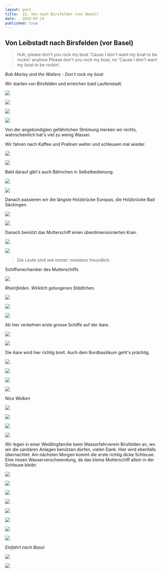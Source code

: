 ```yaml
---
layout: post
title:  21. Von nach Birsfelden (vor Basel)
date:   2022-07-14
published: true
---
```


##  Von Leibstadt nach Birsfelden (vor Basel) ##

> Huh, please don't you rock my boat
'Cause I don't want my boat to be rockin' anyhow
Please don't you rock my boat, no
'Cause I don't want my boat to be rockin'.

*Bob Marley and the Wailers - Don't rock my boat*

Wir starten von Birsfelden und erreichen bald Laufenstadt.

![](/img/20220715_ms_res_birsfelden_0.jpg)

![](/img/20220715_ms_res_birsfelden_1.jpg)

![](/img/20220715_ms_res_birsfelden_2.jpg)

![](/img/20220715_ms_res_birsfelden_3.jpg)

Von der angekündigten gefährlichen Strömung merken wir nichts, wahrscheinlich hat's viel zu wenig Wasser.

Wir fahren nach Kaffee und Pralinen weiter und schleusen mal wieder.

![](/img/20220715_ms_res_birsfelden_4.jpg)

![](/img/20220715_ms_res_birsfelden_5.jpg)

Bald darauf gibt's auch Bähnchen in Selbstbedienung:

![](/img/20220715_ms_res_birsfelden_6.jpg)

![](/img/20220715_ms_res_birsfelden_7.jpg)

Danach passieren wir die längste Holzbrücke Europas, die Holzbrücke Bad Säckingen.

![](/img/20220715_ms_res_birsfelden_8.jpg)

![](/img/20220715_ms_res_birsfelden_9.jpg)

Danach benützt das Mutterschiff einen überdimensionierten Kran.

![](/img/20220715_ms_res_birsfelden_10.jpg)

![](/img/20220715_ms_res_birsfelden_11.jpg)

> Die Leute sind wie immer: meistens freundlich.

Schiffsmechaniker des Mutterschiffs


![](/img/20220715_ms_res_birsfelden_14.jpg)

*Rheinfelden. Wirklich gelungenes Städtchen.*

![](/img/20220715_ms_res_birsfelden_13.jpg)

![](/img/20220715_ms_res_birsfelden_12.jpg)

![](/img/20220715_ms_res_birsfelden_15.jpg)

Ab hier verkehren erste grosse Schiffe auf der Aare.

![](/img/20220715_ms_res_birsfelden_16.jpg)

![](/img/20220715_ms_res_birsfelden_17.jpg)

Die Aare wird hier richtig breit. Auch dem Bordbasilikum geht's prächtig.

![](/img/20220715_ms_res_birsfelden_18.jpg)

![](/img/20220715_ms_res_birsfelden_19.jpg)

![](/img/20220715_ms_res_birsfelden_20.jpg)

![](/img/20220715_ms_res_birsfelden_21.jpg)

*Nice Wolken*

![](/img/20220715_ms_res_birsfelden_22.jpg)

![](/img/20220715_ms_res_birsfelden_23.jpg)

![](/img/20220715_ms_res_birsfelden_24.jpg)

![](/img/20220715_ms_res_birsfelden_25.jpg)

Wir legen in einer Weidlingfamilie beim Wasserfahrverein Birsfelden an, wo wir die sanitären Anlagen benützen dürfen, vielen Dank.
Hier wird ebenfalls übernachtet. Am nächsten Morgen kommt die erste richtig dicke Schleuse. Eine riesen Wasserverschwendung, da das kleine Mutterschiff allein in der Schleuse bleibt.

![](/img/20220715_ms_res_birsfelden_26.jpg)

![](/img/20220715_ms_res_birsfelden_27.jpg)

![](/img/20220715_ms_res_birsfelden_28.jpg)

![](/img/20220715_ms_res_birsfelden_29.jpg)

![](/img/20220715_ms_res_birsfelden_30.jpg)

![](/img/20220715_ms_res_birsfelden_31.jpg)

![](/img/20220715_ms_res_birsfelden_32.jpg)

![](/img/20220715_ms_res_birsfelden_33.jpg)

*Einfahrt nach Basel*

![](/img/20220715_ms_res_birsfelden_34.jpg)

![](/img/20220715_ms_res_birsfelden_35.jpg)

